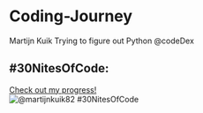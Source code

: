 # Coding-Journey

Martijn Kuik
Trying to figure out Python @codeDex

## #30NitesOfCode:
  [Check out my progress!](https://www.codedex.io/@martijnkuik82/30-nites-of-code)  
  ![@martijnkuik82 #30NitesOfCode](https://www.codedex.io/api/petStatus?user=martijnkuik82)
